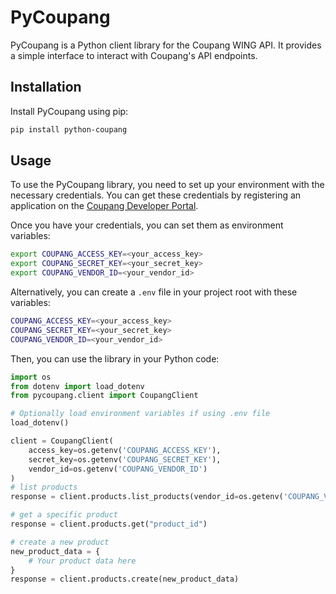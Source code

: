 # PyCoupang

PyCoupang is a Python client library for the Coupang WING API. It provides a simple interface to interact with Coupang's API endpoints.

## Installation

Install PyCoupang using pip:

```bash
pip install python-coupang
```

## Usage

To use the PyCoupang library, you need to set up your environment with the necessary credentials. You can get these credentials by registering an application on the [Coupang Developer Portal](https://developers.coupangcorp.com/hc/ko/articles/20288952179993-OpenAPI-Key-%EB%B0%9C%EA%B8%89%EB%B0%9B%EA%B8%B0).

Once you have your credentials, you can set them as environment variables:

```bash
export COUPANG_ACCESS_KEY=<your_access_key>
export COUPANG_SECRET_KEY=<your_secret_key>
export COUPANG_VENDOR_ID=<your_vendor_id>
```

Alternatively, you can create a `.env` file in your project root with these variables:

```bash
COUPANG_ACCESS_KEY=<your_access_key>
COUPANG_SECRET_KEY=<your_secret_key>
COUPANG_VENDOR_ID=<your_vendor_id>
```


Then, you can use the library in your Python code:


```python
import os
from dotenv import load_dotenv
from pycoupang.client import CoupangClient

# Optionally load environment variables if using .env file
load_dotenv()

client = CoupangClient(
    access_key=os.getenv('COUPANG_ACCESS_KEY'),
    secret_key=os.getenv('COUPANG_SECRET_KEY'),
    vendor_id=os.getenv('COUPANG_VENDOR_ID')
)
# list products
response = client.products.list_products(vendor_id=os.getenv('COUPANG_VENDOR_ID'))

# get a specific product
response = client.products.get("product_id")

# create a new product
new_product_data = {
    # Your product data here
}
response = client.products.create(new_product_data)
```

